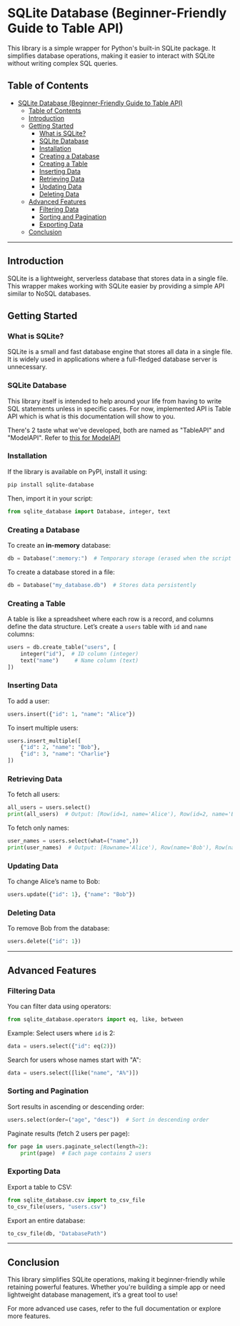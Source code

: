 # SQLite Database (Beginner-Friendly Guide to Table API)

This library is a simple wrapper for Python's built-in SQLite package. It simplifies database operations, making it easier to interact with SQLite without writing complex SQL queries.

## Table of Contents

- [SQLite Database (Beginner-Friendly Guide to Table API)](#sqlite-database-beginner-friendly-guide-to-table-api)
  - [Table of Contents](#table-of-contents)
  - [Introduction](#introduction)
  - [Getting Started](#getting-started)
    - [What is SQLite?](#what-is-sqlite)
    - [SQLite Database](#sqlite-database)
    - [Installation](#installation)
    - [Creating a Database](#creating-a-database)
    - [Creating a Table](#creating-a-table)
    - [Inserting Data](#inserting-data)
    - [Retrieving Data](#retrieving-data)
    - [Updating Data](#updating-data)
    - [Deleting Data](#deleting-data)
  - [Advanced Features](#advanced-features)
    - [Filtering Data](#filtering-data)
    - [Sorting and Pagination](#sorting-and-pagination)
    - [Exporting Data](#exporting-data)
  - [Conclusion](#conclusion)

---

## Introduction

SQLite is a lightweight, serverless database that stores data in a single file. This wrapper makes working with SQLite easier by providing a simple API similar to NoSQL databases.

## Getting Started

### What is SQLite?

SQLite is a small and fast database engine that stores all data in a single file. It is widely used in applications where a full-fledged database server is unnecessary.

### SQLite Database

This library itself is intended to help around your life from having to write SQL statements unless in specific cases. For now, implemented API is Table API which is what is this documentation will show to you.

There's 2 taste what we've developed, both are named as "TableAPI" and "ModelAPI". Refer to [this for ModelAPI](./ModelAPI.md)

### Installation

If the library is available on PyPI, install it using:

```bash
pip install sqlite-database
```

Then, import it in your script:

```python
from sqlite_database import Database, integer, text
```

### Creating a Database

To create an **in-memory** database:

```python
db = Database(":memory:")  # Temporary storage (erased when the script ends)
```

To create a database stored in a file:

```python
db = Database("my_database.db")  # Stores data persistently
```

### Creating a Table

A table is like a spreadsheet where each row is a record, and columns define the data structure. Let’s create a `users` table with `id` and `name` columns:

```python
users = db.create_table("users", [
    integer("id"),  # ID column (integer)
    text("name")     # Name column (text)
])
```

### Inserting Data

To add a user:

```python
users.insert({"id": 1, "name": "Alice"})
```

To insert multiple users:

```python
users.insert_multiple([
    {"id": 2, "name": "Bob"},
    {"id": 3, "name": "Charlie"}
])
```

### Retrieving Data

To fetch all users:

```python
all_users = users.select()
print(all_users)  # Output: [Row(id=1, name='Alice'), Row(id=2, name='Bob'), Row(id=3, name='Charlie')]
```

To fetch only names:

```python
user_names = users.select(what=("name",))
print(user_names)  # Output: [Rowname='Alice'), Row(name='Bob'), Row(name='Charlie')]
```

### Updating Data

To change Alice’s name to Bob:

```python
users.update({"id": 1}, {"name": "Bob"})
```

### Deleting Data

To remove Bob from the database:

```python
users.delete({"id": 1})
```

---

## Advanced Features

### Filtering Data

You can filter data using operators:

```python
from sqlite_database.operators import eq, like, between
```

Example: Select users where `id` is 2:

```python
data = users.select({"id": eq(2)})
```

Search for users whose names start with "A":

```python
data = users.select([like("name", "A%")])
```

### Sorting and Pagination

Sort results in ascending or descending order:

```python
users.select(order=("age", "desc"))  # Sort in descending order
```

Paginate results (fetch 2 users per page):

```python
for page in users.paginate_select(length=2):
    print(page)  # Each page contains 2 users
```

### Exporting Data

Export a table to CSV:

```python
from sqlite_database.csv import to_csv_file
to_csv_file(users, "users.csv")
```

Export an entire database:

```python
to_csv_file(db, "DatabasePath")
```

---

## Conclusion

This library simplifies SQLite operations, making it beginner-friendly while retaining powerful features. Whether you're building a simple app or need lightweight database management, it’s a great tool to use!

For more advanced use cases, refer to the full documentation or explore more features.
